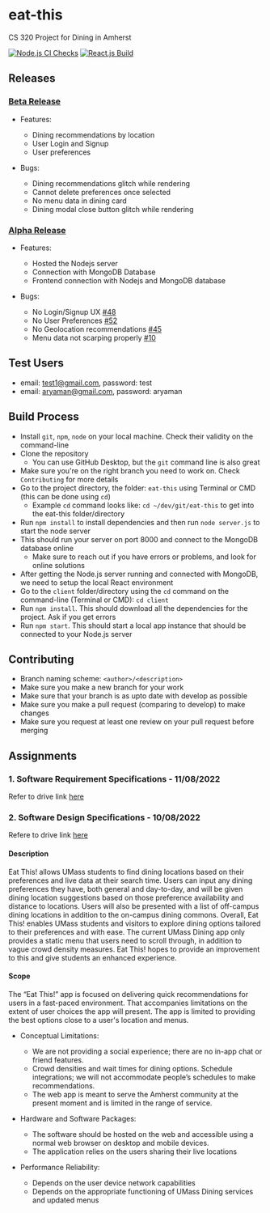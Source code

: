 # eat-this
CS 320 Project for Dining in Amherst

[![Node.js CI Checks](https://github.com/AryamanAgrawal/eat-this/actions/workflows/node.js.yml/badge.svg?branch=develop)](https://github.com/AryamanAgrawal/eat-this/actions/workflows/node.js.yml)
[![React.js Build](https://github.com/AryamanAgrawal/eat-this/actions/workflows/react.js.yml/badge.svg?branch=develop)](https://github.com/AryamanAgrawal/eat-this/actions/workflows/react.js.yml)


## Releases

### [Beta Release](https://github.com/users/AryamanAgrawal/projects/2)

- Features: 
  - Dining recommendations by location
  - User Login and Signup
  - User preferences

- Bugs:
  - Dining recommendations glitch while rendering
  - Cannot delete preferences once selected
  - No menu data in dining card
  - Dining modal close button glitch while rendering

### [Alpha Release](https://github.com/users/AryamanAgrawal/projects/1/views/5)

- Features:
  - Hosted the Nodejs server
  - Connection with MongoDB Database
  - Frontend connection with Nodejs and MongoDB database
  
- Bugs:
  - No Login/Signup UX [#48](/../../issues/48)
  - No User Preferences [#52](/../../issues/52)
  - No Geolocation recommendations [#45](/../../issues/45)
  - Menu data not scarping properly [#10](/../../issues/10)

## Test Users
- email: test1@gmail.com, password: test
- email: aryaman@gmail.com, password: aryaman


## Build Process
- Install `git`, `npm`, `node` on your local machine. Check their validity on the command-line
- Clone the repository
  - You can use GitHub Desktop, but the `git` command line is also great
- Make sure you're on the right branch you need to work on. Check `Contributing` for more details
- Go to the project directory, the folder: `eat-this` using Terminal or CMD (this can be done using `cd`)
  - Example `cd` command looks like: `cd ~/dev/git/eat-this` to get into the eat-this folder/directory
- Run `npm install` to install dependencies and then run `node server.js` to start the node server
- This should run your server on port 8000 and connect to the MongoDB database online
  - Make sure to reach out if you have errors or problems, and look for online solutions
- After getting the Node.js server running and connected with MongoDB, we need to setup the local React environment
- Go to the `client` folder/directory using the `cd` command on the command-line (Terminal or CMD): `cd client`
- Run `npm install`. This should download all the dependencies for the project. Ask if you get errors
- Run `npm start`. This should start a local app instance that should be connected to your Node.js server

## Contributing
- Branch naming scheme: `<author>/<description>`
- Make sure you make a new branch for your work
- Make sure that your branch is as upto date with develop as possible
- Make sure you make a pull request (comparing to develop) to make changes
- Make sure you request at least one review on your pull request before merging

## Assignments

### 1. Software Requirement Specifications - 11/08/2022

Refer to drive link [here](https://docs.google.com/document/d/1_EHqrhuLGR-dN5SB_UUuSyfDGl9PGa2b-hvZCkuTv3Q/edit?usp=sharing)

### 2. Software Design Specifications - 10/08/2022

Refere to drive link [here](https://docs.google.com/document/d/1nJ_7lThzWetma2WaJRYS9YIeebpiZum9t1St1bZ9gVY/edit?usp=sharing)

#### Description

Eat This! allows UMass students to find dining locations based on their preferences and live data at their search time. Users can input any dining preferences they have, both general and day-to-day, and will be given dining location suggestions based on those preference availability and distance to locations. Users will also be presented with a list of off-campus dining locations in addition to the on-campus dining commons. Overall, Eat This! enables UMass students and visitors to explore dining options tailored to their preferences and with ease. The current UMass Dining app only provides a static menu that users need to scroll through, in addition to vague crowd density measures. Eat This! hopes to provide an improvement to this and give students an enhanced experience. 

#### Scope

The “Eat This!” app is focused on delivering quick recommendations for users in a fast-paced environment. That accompanies limitations on the extent of user choices the app will present. The app is limited to providing the best options close to a user's location and menus. 

- Conceptual Limitations:
  - We are not providing a social experience; there are no in-app chat or friend features. 
  - Crowd densities and wait times for dining options. Schedule integrations; we will not accommodate people’s schedules to make recommendations. 
  - The web app is meant to serve the Amherst community at the present moment and is limited in the range of service.

- Hardware and Software Packages:
  - The software should be hosted on the web and accessible using a normal web browser on desktop and mobile devices. 
  - The application relies on the users sharing their live locations

- Performance Reliability:
  - Depends on the user device network capabilities
  - Depends on the appropriate functioning of UMass Dining services and updated menus
